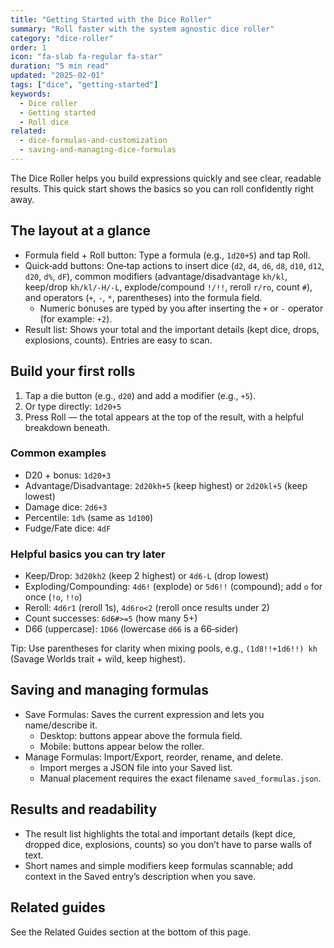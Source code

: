 ```yaml
---
title: "Getting Started with the Dice Roller"
summary: "Roll faster with the system agnostic dice roller"
category: "dice-roller"
order: 1
icon: "fa-slab fa-regular fa-star"
duration: "5 min read"
updated: "2025-02-01"
tags: ["dice", "getting-started"]
keywords:
  - Dice roller
  - Getting started
  - Roll dice
related:
  - dice-formulas-and-customization
  - saving-and-managing-dice-formulas
---
```


The Dice Roller helps you build expressions quickly and see clear, readable results. This quick start shows the basics so you can roll confidently right away.

## The layout at a glance
- Formula field + Roll button: Type a formula (e.g., `1d20+5`) and tap Roll.
- Quick‑add buttons: One‑tap actions to insert dice (`d2`, `d4`, `d6`, `d8`, `d10`, `d12`, `d20`, `d%`, `dF`), common modifiers (advantage/disadvantage `kh/kl`, keep/drop `kh/kl/-H/-L`, explode/compound `!/!!`, reroll `r/ro`, count `#`), and operators (`+`, `-`, `*`, parentheses) into the formula field.
  - Numeric bonuses are typed by you after inserting the `+` or `-` operator (for example: `+2`).
- Result list: Shows your total and the important details (kept dice, drops, explosions, counts). Entries are easy to scan.

## Build your first rolls
1) Tap a die button (e.g., `d20`) and add a modifier (e.g., `+5`).
2) Or type directly: `1d20+5`
3) Press Roll — the total appears at the top of the result, with a helpful breakdown beneath.

### Common examples
- D20 + bonus: `1d20+3`
- Advantage/Disadvantage: `2d20kh+5` (keep highest) or `2d20kl+5` (keep lowest)
- Damage dice: `2d6+3`
- Percentile: `1d%` (same as `1d100`)
- Fudge/Fate dice: `4dF`

### Helpful basics you can try later
- Keep/Drop: `3d20kh2` (keep 2 highest) or `4d6-L` (drop lowest)
- Exploding/Compounding: `4d6!` (explode) or `5d6!!` (compound); add `o` for once (`!o`, `!!o`)
- Reroll: `4d6r1` (reroll 1s), `4d6ro<2` (reroll once results under 2)
- Count successes: `6d6#>=5` (how many 5+)
- D66 (uppercase): `1D66` (lowercase `d66` is a 66‑sider)

Tip: Use parentheses for clarity when mixing pools, e.g., `(1d8!!+1d6!!) kh` (Savage Worlds trait + wild, keep highest).

## Saving and managing formulas
- Save Formulas: Saves the current expression and lets you name/describe it.
  - Desktop: buttons appear above the formula field.
  - Mobile: buttons appear below the roller.
- Manage Formulas: Import/Export, reorder, rename, and delete.
  - Import merges a JSON file into your Saved list.
  - Manual placement requires the exact filename `saved_formulas.json`.

## Results and readability
- The result list highlights the total and important details (kept dice, dropped dice, explosions, counts) so you don’t have to parse walls of text.
- Short names and simple modifiers keep formulas scannable; add context in the Saved entry’s description when you save.

## Related guides
See the Related Guides section at the bottom of this page.
